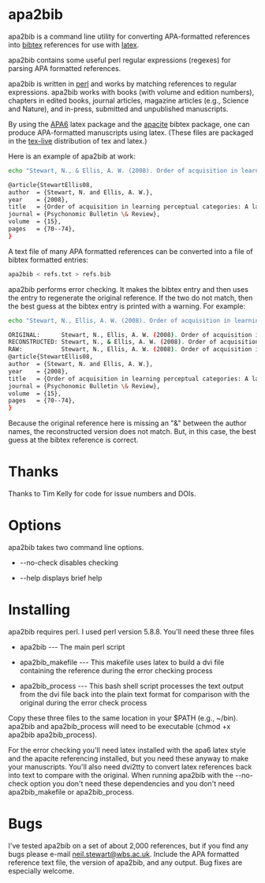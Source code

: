 # apa2bib

apa2bib is a command line utility for converting APA-formatted references into [bibtex](http://www.bibtex.org/) references for use with [latex](http://www.latex-project.org/). 

apa2bib contains some useful perl regular expressions (regexes) for parsing APA formatted references.

apa2bib is written in [perl](http://www.perl.org/) and works by matching references to regular expressions. apa2bib works with books (with volume and edition numbers), chapters in edited books, journal articles, magazine articles (e.g., Science and Nature), and in-press, submitted and unpublished manuscripts.

By using the [APA6](http://www.ctan.org/pkg/apa6) latex package and the [apacite](http://www.ctan.org/tex-archive/biblio/bibtex/contrib/apacite/) bibtex package, one can produce APA-formatted manuscripts using latex. (These files are packaged in the [tex-live](http://www.tug.org/texlive/) distribution of tex and latex.)

Here is an example of apa2bib at work:

```bash
echo "Stewart, N., & Ellis, A. W. (2008). Order of acquisition in learning perceptual categories: A laboratory analogue of the age of acquisition effect? Psychonomic Bulletin & Review, 15, 70-74." | apa2bib

@article{StewartEllis08,
author  = {Stewart, N. and Ellis, A. W.},
year    = {2008},
title   = {Order of acquisition in learning perceptual categories: A laboratory analogue of the age of acquisition effect?},
journal = {Psychonomic Bulletin \& Review},
volume  = {15},
pages   = {70--74},
}

```

A text file of many APA formatted references can be converted into a file of bibtex formatted entries:

```bash
apa2bib < refs.txt > refs.bib
```

apa2bib performs error checking. It makes the bibtex entry and then uses the entry to regenerate the original reference. If the two do not match, then the best guess at the bibtex entry is printed with a warning. For example:

```bash
echo "Stewart, N., Ellis, A. W. (2008). Order of acquisition in learning perceptual categories: A laboratory analogue of the age of acquisition effect? Psychonomic Bulletin & Review, 15, 70-74." | apa2bib

ORIGINAL:      Stewart, N., Ellis, A. W. (2008). Order of acquisition in learning perceptual categories: A laboratory analogue of the age of acquisition effect? Psychonomic Bulletin & Review, 15, 70-74.
RECONSTRUCTED: Stewart, N., & Ellis, A. W. (2008). Order of acquisition in learning perceptual categories: A laboratory analogue of the age of acquisition effect? Psychonomic Bulletin & Review, 15, 70-74.
RAW:           Stewart, N., Ellis, A. W. (2008). Order of acquisition in learning perceptual categories: A laboratory analogue of the age of acquisition effect? Psychonomic Bulletin & Review, 15, 70-74.
@article{StewartEllis08,
author  = {Stewart, N. and Ellis, A. W.},
year    = {2008},
title   = {Order of acquisition in learning perceptual categories: A laboratory analogue of the age of acquisition effect?},
journal = {Psychonomic Bulletin \& Review},
volume  = {15},
pages   = {70--74},
}
```

Because the original reference here is missing an "&" between the author names, the reconstructed version does not match. But, in this case, the best guess at the bibtex reference is correct.

# Thanks

Thanks to Tim Kelly for code for issue numbers and DOIs.

# Options

apa2bib takes two command line options.

* --no-check disables checking

* --help displays brief help

# Installing

apa2bib requires perl. I used perl version 5.8.8. You'll need these three files

* apa2bib --- The main perl script

* apa2bib_makefile --- This makefile uses latex to build a dvi file containing the reference during the error checking process

* apa2bib_process --- This bash shell script processes the text output from the dvi file back into the plain text format for comparison with the original during the error check process

Copy these three files to the same location in your \$PATH (e.g., ~/bin). apa2bib and apa2bib_process will need to be executable (chmod +x apa2bib apa2bib_process).

For the error checking you'll need latex installed with the apa6 latex style and the apacite referencing installed, but you need these anyway to make your manuscripts. You'll also need dvi2tty to convert latex references back into text to compare with the original. When running apa2bib with the --no-check option you don't need these dependencies and you don't need apa2bib_makefile or apa2bib_process.

# Bugs

I've tested apa2bib on a set of about 2,000 references, but if you find any bugs please e-mail [neil.stewart@wbs.ac.uk](mailto:neil.stewart@wbs.ac.uk). Include the APA formatted reference text file, the version of apa2bib, and any output. Bug fixes are especially welcome.


